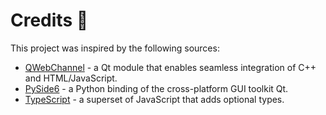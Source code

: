 # Credits 🙏

This project was inspired by the following sources:

- [QWebChannel](https://doc.qt.io/qt-5/qwebchannel.html) - a Qt module that enables seamless integration of C++ and
  HTML/JavaScript.
- [PySide6](https://www.qt.io/qt-for-python) - a Python binding of the cross-platform GUI toolkit Qt.
- [TypeScript](https://www.typescriptlang.org/) - a superset of JavaScript that adds optional types.